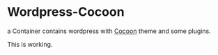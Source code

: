 # Wordpress-Cocoon

a Container contains wordpress with [Cocoon](https://wp-cocoon.com/) theme and some plugins.

This is working.
